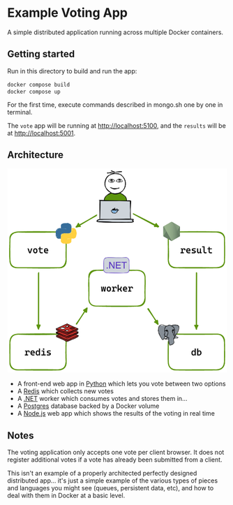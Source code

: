 # Example Voting App

A simple distributed application running across multiple Docker containers.

## Getting started


Run in this directory to build and run the app:

```shell
docker compose build
docker compose up
```

For the first time, execute commands described in mongo.sh one by one in terminal.

The `vote` app will be running at [http://localhost:5100](http://localhost:5100), and the `results` will be at [http://localhost:5001](http://localhost:5001).




## Architecture

![Architecture diagram](architecture.excalidraw.png)

* A front-end web app in [Python](/vote) which lets you vote between two options
* A [Redis](https://hub.docker.com/_/redis/) which collects new votes
* A [.NET](/worker/) worker which consumes votes and stores them in…
* A [Postgres](https://hub.docker.com/_/postgres/) database backed by a Docker volume
* A [Node.js](/result) web app which shows the results of the voting in real time

## Notes

The voting application only accepts one vote per client browser. It does not register additional votes if a vote has already been submitted from a client.

This isn't an example of a properly architected perfectly designed distributed app... it's just a simple
example of the various types of pieces and languages you might see (queues, persistent data, etc), and how to
deal with them in Docker at a basic level.
